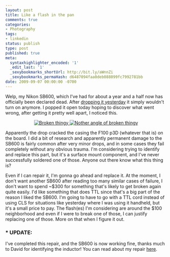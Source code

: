 ```yaml
---
layout: post
title: Like a flash in the pan
comments: true
categories:
- Photography
tags:
- linkedin
status: publish
type: post
published: true
meta:
  syntaxhighlighter_encoded: '1'
  _edit_last: '1'
  _sexybookmarks_shortUrl: http://bit.ly/aWnnZi
  _sexybookmarks_permaHash: d6487094faa0deb088099fc7992781bb
date: 2009-09-07 00:00:00 -0700
---
```

<p>Welp, my Nikon SB600, which I've had for about a year and a half now has officially been declared dead.  After <a href="{{ root_url }}/2009/09/06/of-living-insects-and-dying-electronics/">dropping it yesterday</a> it simply wouldn't turn on anymore.  I popped it open today hoping to discover what went wrong, after getting it pretty well apart, I noticed this.</p>

<p align="center"><a href="http://www.flickr.com/photos/rgeyer/sets/72157622297215940/"><img src="http://farm3.static.flickr.com/2471/3898367957_53ca6334b0.jpg" alt="Broken thingy" /> <img src="http://farm3.static.flickr.com/2617/3899143182_8b4a83311f.jpg" alt="Nother angle of broken thingy" /></a></p>

<p>Apparently the drop cracked the casing the F100 p3D (whatever that is) on the board.  I did a bit of research and apparently permanent damage to the SB600 is fairly common after very minor drops, and in some cases they fail completely without any obvious trauma.  I'm considering trying to identify and replace this part, but it's a surface mount component, and I've never successfully soldered one of those.  Anyone out there know what this thing is?</p>

<p>Even if I can repair it, I'm gonna go ahead and replace it.  At the moment, I don't want another SB600 after reading too many similar cases of failure, I don't want to spend ~$300 for something that's likely to get broken again quite easily.  I'd like something that does TTL since that's a big part of the reason I liked the SB600.  I'm going to have to go with a TTL cord instead of using CLS for situations like yesterday where I was using it handheld, but it's a small price to pay.  The flash(es) I'm considering are around the $100 neighborhood and even if I were to break one of those, I can justify replacing one of those.  More on that when I figure it out.</p>

<h3> * UPDATE:</h3>
<p>I've completed this repair, and the SB600 is now working fine, thanks much to David for identifying the inductor!  You can read about my repair <a href="{{ root_url }}/2011/01/10/long-live-the-nikon-sb600/">here</a>.</p>
